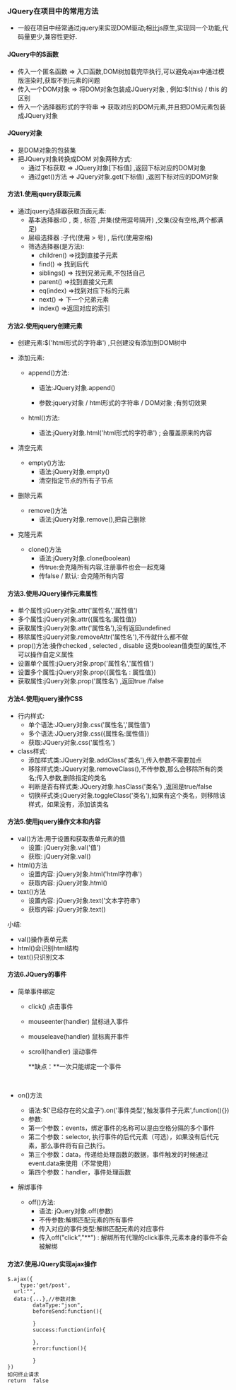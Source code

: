 ### JQuery在项目中的常用方法

- 一般在项目中经常通过jquery来实现DOM驱动;相比js原生,实现同一个功能,代码量更少,兼容性更好.



#### JQuery中的$函数

- 传入一个匿名函数 => 入口函数,DOM树加载完毕执行,可以避免ajax中通过模版渲染时,获取不到元素的问题
- 传入一个DOM对象 => 将DOM对象包装成JQuery对象 , 例如:$(this) / this 的区别
- 传入一个选择器形式的字符串 => 获取对应的DOM元素,并且把DOM元素包装成JQuery对象

#### JQuery对象

- 是DOM对象的包装集
- 把JQuery对象转换成DOM 对象两种方式:
  - 通过下标获取 => JQuery对象[下标值]  ,返回下标对应的DOM对象
  - 通过get()方法 => JQuery对象.get(下标值) ,返回下标对应的DOM对象

#### 方法1.使用jquery获取元素

- 通过jquery选择器获取页面元素:
  - 基本选择器:ID , 类 , 标签 ,并集(使用逗号隔开) ,交集(没有空格,两个都满足)
  - 层级选择器 :子代(使用 > 号) , 后代(使用空格)
  - 筛选选择器(是方法): 
    - children() =>找到直接子元素
    - find() => 找到后代
    - siblings() => 找到兄弟元素,不包括自己
    - parent() =>找到直接父元素
    - eq(index) =>找到对应下标的元素
    - next() => 下一个兄弟元素
    - index() =>返回对应的索引

#### 方法2.使用jquery创建元素

- 创建元素:$('html形式的字符串') ,只创建没有添加到DOM树中

- 添加元素:

  - append()方法:

    - 语法:JQuery对象.append()


    - 参数:jquery对象 / html形式的字符串 / DOM对象 ;有剪切效果

  - html()方法:

    - 语法:jQuery对象.html('html形式的字符串') ; 会覆盖原来的内容

- 清空元素

  - empty()方法:
    - 语法:jQuery对象.empty()
    - 清空指定节点的所有子节点

- 删除元素

  - remove()方法
    - 语法:jQuery对象.remove(),把自己删除

- 克隆元素

  - clone()方法
    - 语法:jQuery对象.clone(boolean)
    - 传true:会克隆所有内容,注册事件也会一起克隆
    - 传false / 默认: 会克隆所有内容

#### 方法3.使用JQuery操作元素属性

- 单个属性:jQuery对象.attr('属性名','属性值')
- 多个属性:jQuery对象.attr({属性名:属性值})
- 获取属性:jQuery对象.attr('属性名'),没有返回undefined
- 移除属性:jQuery对象.removeAttr('属性名'),不传就什么都不做
- prop()方法:操作checked , selected , disable 这类boolean值类型的属性,不可以操作自定义属性
- 设置单个属性:jQuery对象.prop('属性名','属性值')
- 设置多个属性:jQuery对象.prop({属性名 : 属性值})
- 获取属性:jQuery对象.prop('属性名') ,返回true /false

#### 方法4.使用jquery操作CSS

- 行内样式:
  - 单个语法:JQuery对象.css('属性名','属性值')
  - 多个语法:JQuery对象.css({属性名:属性值})
  - 获取:JQuery对象.css('属性名')
- class样式:
  - 添加样式类:JQuery对象.addClass('类名'),传入参数不需要加点
  - 移除样式类:JQuery对象.removeClass(),不传参数,那么会移除所有的类名;传入参数,删除指定的类名
  - 判断是否有样式类:JQuery对象.hasClass('类名') ,返回是true/false
  - 切换样式类:jQuery对象.toggleClass('类名'),如果有这个类名，则移除该样式，如果没有，添加该类名

#### 方法5.使用jquery操作文本和内容

- val()方法:用于设置和获取表单元素的值
  - 设置: jQuery对象.val('值')
  - 获取: jQuery对象.val()
- html()方法
  - 设置内容: jQuery对象.html('html字符串')
  - 获取内容: jQuery对象.html()
- text()方法
  - 设置内容: jQuery对象.text('文本字符串')
  - 获取内容: jQuery对象.text()

小结:

- val()操作表单元素
- html()会识别html结构
- text()只识别文本

#### 方法6.JQuery的事件

- 简单事件绑定

  - click() 点击事件

  - mouseenter(handler)       鼠标进入事件

  - mouseleave(handler)       鼠标离开事件

  - scroll(handler)                 滚动事件

    **缺点：**一次只能绑定一个事件

    ​

- on()方法

  - 语法:$('已经存在的父盒子').on('事件类型','触发事件子元素',function(){})
  - 参数:
  - 第一个参数：events，绑定事件的名称可以是由空格分隔的多个事件
  - 第二个参数：selector, 执行事件的后代元素（可选），如果没有后代元素，那么事件将有自己执行。
  - 第三个参数：data，传递给处理函数的数据，事件触发的时候通过event.data来使用（不常使用）
  - 第四个参数：handler，事件处理函数

- 解绑事件

  - off()方法:
    - 语法: jQuery对象.off(参数)
    - 不传参数:解绑匹配元素的所有事件
    - 传入对应的事件类型:解绑匹配元素的对应事件
    - 传入off("click","**") : 解绑所有代理的click事件,元素本身的事件不会被解绑

#### 方法7.使用JQuery实现ajax操作

```
$.ajax({
    type:'get/post',
  url:"",
  data:{...},//参数对象
        dataType:"json",
        beforeSend:function(){
            
        }
        success:function(info){
            
        },
        error:function(){
            
        }
})
如何终止请求 
return  false
```


